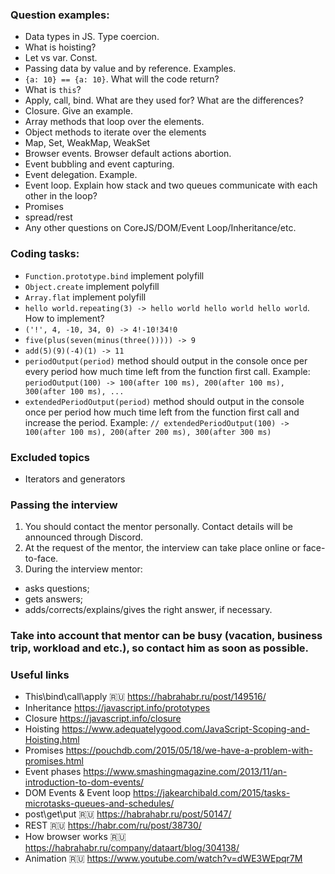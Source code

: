 ### Question examples:
   * Data types in JS. Type coercion.
   * What is hoisting?
   * Let vs var. Const.
   * Passing data by value and by reference. Examples.
   * `{a: 10} == {a: 10}`. What will the code return?
   * What is `this`?
   * Apply, call, bind. What are they used for? What are the differences?
   * Closure. Give an example.
   * Array methods that loop over the elements.
   * Object methods to iterate over the elements
   * Map, Set, WeakMap, WeakSet
   * Browser events. Browser default actions abortion.
   * Event bubbling and event capturing.
   * Event delegation. Example.
   * Event loop. Explain how stack and two queues communicate with each other in the loop?
   * Promises
   * spread/rest
   * Any other questions on CoreJS/DOM/Event Loop/Inheritance/etc.
                         
### Coding tasks:
* `Function.prototype.bind` implement polyfill
* `Object.create` implement polyfill
* `Array.flat` implement polyfill
* `hello world.repeating(3) -> hello world hello world hello world`. How to implement?
* `('!', 4, -10, 34, 0) -> 4!-10!34!0`
* `five(plus(seven(minus(three())))) -> 9`
* `add(5)(9)(-4)(1) -> 11`
* `periodOutput(period)` method should output in the console once per every period how much time left from the function first call. 
  Example:
  `periodOutput(100) -> 100(after 100 ms), 200(after 100 ms), 300(after 100 ms), ...`
* `extendedPeriodOutput(period)` method should output in the console once per period how much time left from the function first call and increase the period. Example: `// extendedPeriodOutput(100) -> 100(after 100 ms), 200(after 200 ms), 300(after 300 ms)`


### Excluded topics
   * Iterators and generators

### Passing the interview
1. You should contact the mentor personally. Contact details will be announced through Discord.
2. At the request of the mentor, the interview can take place online or face-to-face.
3. During the interview mentor:
  - asks questions;
  - gets answers;
  - adds/corrects/explains/gives the right answer, if necessary.

### Take into account that mentor can be busy (vacation, business trip, workload and etc.), so contact him as soon as possible.

### Useful links
- This\bind\call\apply :ru: https://habrahabr.ru/post/149516/
- Inheritance https://javascript.info/prototypes
- Closure https://javascript.info/closure
- Hoisting https://www.adequatelygood.com/JavaScript-Scoping-and-Hoisting.html
- Promises https://pouchdb.com/2015/05/18/we-have-a-problem-with-promises.html
- Event phases https://www.smashingmagazine.com/2013/11/an-introduction-to-dom-events/
- DOM Events & Event loop https://jakearchibald.com/2015/tasks-microtasks-queues-and-schedules/
- post\get\put :ru: https://habrahabr.ru/post/50147/
- REST :ru: https://habr.com/ru/post/38730/
- How browser works :ru: https://habrahabr.ru/company/dataart/blog/304138/
- Animation :ru: https://www.youtube.com/watch?v=dWE3WEpqr7M

